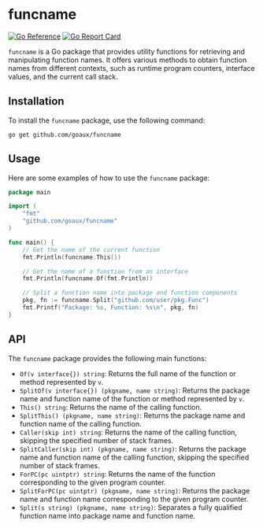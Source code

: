 # funcname

[![Go Reference](https://pkg.go.dev/badge/github.com/goaux/funcname.svg)](https://pkg.go.dev/github.com/goaux/funcname)
[![Go Report Card](https://goreportcard.com/badge/github.com/goaux/funcname)](https://goreportcard.com/report/github.com/goaux/funcname)

`funcname` is a Go package that provides utility functions for retrieving and
manipulating function names. It offers various methods to obtain function names
from different contexts, such as runtime program counters, interface values,
and the current call stack.

## Installation

To install the `funcname` package, use the following command:

```
go get github.com/goaux/funcname
```

## Usage

Here are some examples of how to use the `funcname` package:

```go
package main

import (
    "fmt"
    "github.com/goaux/funcname"
)

func main() {
    // Get the name of the current function
    fmt.Println(funcname.This())

    // Get the name of a function from an interface
    fmt.Println(funcname.Of(fmt.Println))

    // Split a function name into package and function components
    pkg, fn := funcname.Split("github.com/user/pkg.Func")
    fmt.Printf("Package: %s, Function: %s\n", pkg, fn)
}
```

## API

The `funcname` package provides the following main functions:

- `Of(v interface{}) string`: Returns the full name of the function or method represented by `v`.
- `SplitOf(v interface{}) (pkgname, name string)`: Returns the package name and function name of the function or method represented by `v`.
- `This() string`: Returns the name of the calling function.
- `SplitThis() (pkgname, name string)`: Returns the package name and function name of the calling function.
- `Caller(skip int) string`: Returns the name of the calling function, skipping the specified number of stack frames.
- `SplitCaller(skip int) (pkgname, name string)`: Returns the package name and function name of the calling function, skipping the specified number of stack frames.
- `ForPC(pc uintptr) string`: Returns the name of the function corresponding to the given program counter.
- `SplitForPC(pc uintptr) (pkgname, name string)`: Returns the package name and function name corresponding to the given program counter.
- `Split(s string) (pkgname, name string)`: Separates a fully qualified function name into package name and function name.
